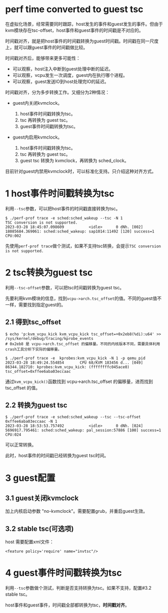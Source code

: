 # perf time converted to guest tsc

在虚拟化场景，经常需要同时跟踪，host发生的事件和guest发生的事件。但由于kvm模块存在tsc-offset，host事件和guest事件的时间戳是不对应的。

时间戳对齐，就是把host事件的时间戳转换为guest时间戳。时间戳在同一尺度上，就可以跟guest事件的时间戳做比较。

时间戳对齐后，能够带来更多可能性：

- 可以观察，host注入中断到guest处理中断的延迟。
- 可以观察，vcpu发生一次调度，guest内在执行哪个进程。
- 可以观察，guest发送IO到host处理完IO的延迟。



时间戳对齐，分为多步转换工作。又细分为2种情况：

- guest内关闭kvmclock。
  1. host事件时间戳转换为tsc。
  2. tsc 再转换为 guest tsc。
  3. guest事件时间戳转换为tsc。

- guest内启用kvmclock。
  1. host事件时间戳转换为tsc。
  2. tsc 再转换为 guest tsc。
  3. guest tsc 转换为 kvmclock，再转换为 sched_clock。



目前针对guest内禁用kvmclock时，可以标准化支持。只介绍这种对齐方式。



# 1 host事件时间戳转换为tsc

利用`--tsc`参数，可以把host事件的时间戳直接转换为tsc。

```
$ ./perf-prof trace -e sched:sched_wakeup --tsc -N 1
TSC conversion is not supported.
2023-03-28 18:45:07.098609           <idle>      0 dNh. [002] 18085684.369061: sched:sched_wakeup: sap1014:11492 [120] success=1 CPU:002
```

先使用`perf-prof trace`做个测试，如果不支持tsc转换，会提示`TSC conversion is not supported.`



# 2 tsc转换为guest tsc

利用`--tsc-offset`参数，可以把tsc时间戳转换为guest tsc。

先要利用kvm模块的信息，找到`vcpu->arch.tsc_offset`的值。不同的guest值不一样，需要找到指定guest的。

## 2.1 得到tsc_offset

```
$ echo 'p:kvm_vcpu_kick kvm_vcpu_kick tsc_offset=+0x2eb8(%di):u64' >> /sys/kernel/debug/tracing/kprobe_events
# 0x2eb8 是 vcpu->arch.tsc_offset 的偏移量。不同的内核版本不同，需要具体利用crash工具分析下实际的偏移量。

$ ./perf-prof trace -e  kprobes:kvm_vcpu_kick -N 1 -p qemu_pid
2023-03-28 18:49:24.554854       CPU 68/KVM 183456 d... [049] 86344.182710: kprobes:kvm_vcpu_kick: (ffffffffc045ace0) tsc_offset=0xffee6aba03eccaac
```

通过`kvm_vcpu_kick()`函数找到 vcpu->arch.tsc_offset 的偏移量，进而找到 tsc_offset 的值。

## 2.2 转换为guest tsc

```
$ ./perf-prof trace -e sched:sched_wakeup --tsc --tsc-offset 0xffee6aba03eccaac -N 1
2023-03-28 18:53:53.757492           <idle>      0 dNh. [024] 5696917.795461: sched:sched_wakeup: pal_session:57886 [100] success=1 CPU:024
```

可以正常转换。

此时，host事件的时间戳已经转换为guest tsc时间。



# 3 guest配置

## 3.1 guest关闭kvmclock

加上内核启动参数 "no-kvmclock"。需要配置grub，并重启guest生效。

## 3.2 stable tsc(可选项)

host 需要配置xml文件：

```
<feature policy='require' name="invtsc"/>
```



# 4 guest事件时间戳转换为tsc

利用`--tsc`参数做个测试，判断是否支持转换为tsc。如果不支持，配置#3.2 stable tsc。



host事件和guest事件，时间戳全部都转换为tsc，**时间戳对齐**。